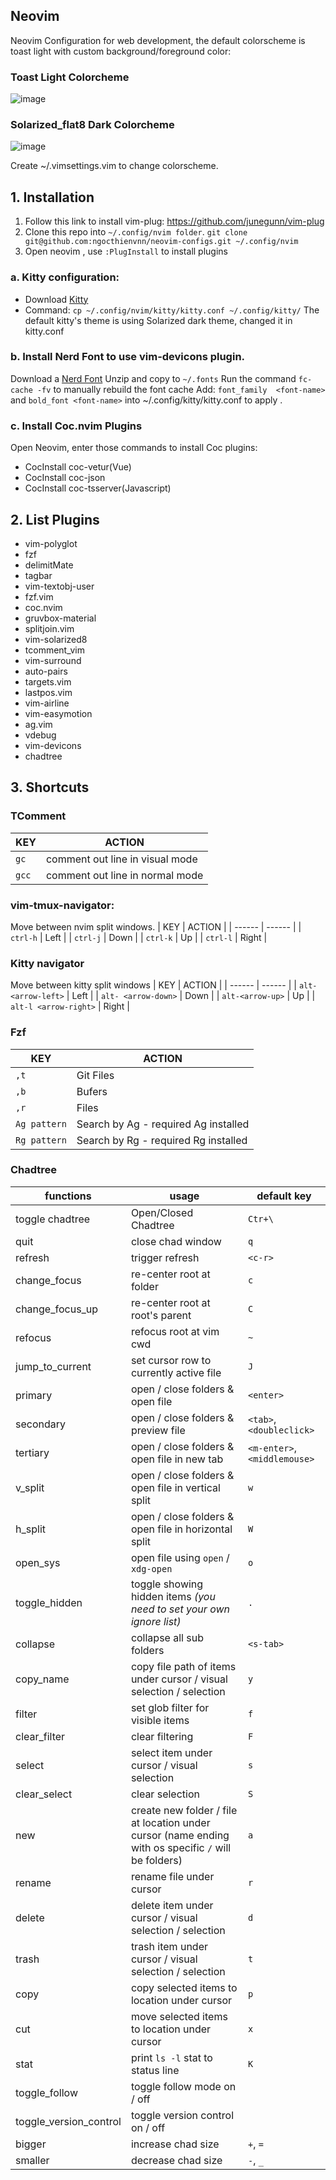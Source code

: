 ## Neovim
Neovim Configuration for web development, the default colorscheme is toast light with custom background/foreground color: 
### Toast Light Colorcheme
![image](https://user-images.githubusercontent.com/14000527/100315021-824eff00-2fea-11eb-84ef-f912e1b8f3d5.png)

### Solarized_flat8 Dark Colorcheme
![image](https://user-images.githubusercontent.com/14000527/100315335-0e612680-2feb-11eb-948a-d72ec456b5ad.png)

Create  ~/.vimsettings.vim to change colorscheme.

## 1. Installation
1. Follow this link to install vim-plug: https://github.com/junegunn/vim-plug
2. Clone this repo into `~/.config/nvim folder`. `git clone git@github.com:ngocthienvnn/neovim-configs.git ~/.config/nvim`
3. Open neovim , use `:PlugInstall` to install plugins
### a. Kitty configuration:
- Download [Kitty](https://sw.kovidgoyal.net/kitty/index.html)
- Command: `cp ~/.config/nvim/kitty/kitty.conf ~/.config/kitty/`
The default kitty's theme is using Solarized dark theme, changed it in kitty.conf
### b. Install Nerd Font to use vim-devicons plugin.
Download a [Nerd Font](http://nerdfonts.com/)
Unzip and copy to `~/.fonts`
Run the command `fc-cache -fv` to manually rebuild the font cache
Add:  `font_family  <font-name>` and  `bold_font <font-name>` into ~/.config/kitty/kitty.conf to apply .
### c. Install Coc.nvim Plugins
Open Neovim, enter those commands to install Coc plugins:
 + CocInstall coc-vetur(Vue)
 + CocInstall coc-json
 + CocInstall coc-tsserver(Javascript)
## 2. List Plugins
+ vim-polyglot
+ fzf
+ delimitMate
+ tagbar
+ vim-textobj-user
+ fzf.vim
+ coc.nvim
+ gruvbox-material
+ splitjoin.vim
+ vim-solarized8
+ tcomment_vim
+ vim-surround
+ auto-pairs
+ targets.vim
+ lastpos.vim
+ vim-airline
+ vim-easymotion
+ ag.vim
+ vdebug
+ vim-devicons
+ chadtree

## 3. Shortcuts
### TComment
| KEY | ACTION |
| ------ | ------ |
| `gc` | comment out line in visual mode |
| `gcc` | comment out line in normal mode |
### vim-tmux-navigator:
Move between nvim split windows.
| KEY | ACTION |
| ------ | ------ |
| `ctrl-h` | Left |
| `ctrl-j` | Down |
| `ctrl-k` | Up |
| `ctrl-l` | Right |
### Kitty navigator
Move between kitty split windows 
| KEY | ACTION |
| ------ | ------ |
| `alt- <arrow-left>` | Left |
| `alt- <arrow-down>` | Down |
| `alt-<arrow-up>` | Up |
| `alt-l <arrow-right>` | Right |
### Fzf
| KEY | ACTION |
| ------ | ------ |
| `,t` | Git Files |
| `,b` | Bufers |
| `,r` | Files |
|`Ag pattern`| Search by Ag - required Ag installed  |
|`Rg pattern`| Search by Rg - required Rg installed  |
### Chadtree

| functions              | usage                                                                                                | default key                  |
| ---------------------- | ---------------------------------------------------------------------------------------------------- | ---------------------------- |
| toggle chadtree        | Open/Closed Chadtree                                                                                 | `Ctr+\`
| quit                   | close chad window                                                                                    | `q`                          |
| refresh                | trigger refresh                                                                                      | `<c-r>`                      |
| change_focus           | re-center root at folder                                                                             | `c`                          |
| change_focus_up        | re-center root at root's parent                                                                      | `C`                          |
| refocus                | refocus root at vim cwd                                                                              | `~`                          |
| jump_to_current        | set cursor row to currently active file                                                              | `J`                          |
| primary                | open / close folders & open file                                                                     | `<enter>`                    |
| secondary              | open / close folders & preview file                                                                  | `<tab>`, `<doubleclick>`     |
| tertiary               | open / close folders & open file in new tab                                                          | `<m-enter>`, `<middlemouse>` |
| v_split                | open / close folders & open file in vertical split                                                   | `w`                          |
| h_split                | open / close folders & open file in horizontal split                                                 | `W`                          |
| open_sys               | open file using `open` / `xdg-open`                                                                  | `o`                          |
| toggle_hidden          | toggle showing hidden items _(you need to set your own ignore list)_                                 | `.`                          |
| collapse               | collapse all sub folders                                                                             | `<s-tab>`                    |
| copy_name              | copy file path of items under cursor / visual selection / selection                                  | `y`                          |
| filter                 | set glob filter for visible items                                                                    | `f`                          |
| clear_filter           | clear filtering                                                                                      | `F`                          |
| select                 | select item under cursor / visual selection                                                          | `s`                          |
| clear_select           | clear selection                                                                                      | `S`                          |
| new                    | create new folder / file at location under cursor (name ending with os specific `/` will be folders) | `a`                          |
| rename                 | rename file under cursor                                                                             | `r`                          |
| delete                 | delete item under cursor / visual selection / selection                                              | `d`                          |
| trash                  | trash item under cursor / visual selection / selection                                               | `t`                          |
| copy                   | copy selected items to location under cursor                                                         | `p`                          |
| cut                    | move selected items to location under cursor                                                         | `x`                          |
| stat                   | print `ls -l` stat to status line                                                                    | `K`                          |
| toggle_follow          | toggle follow mode on / off                                                                          |                              |
| toggle_version_control | toggle version control on / off                                                                      |
| bigger                 | increase chad size                                                                                   | `+`, `=`                     |
| smaller                | decrease chad size                                                                                   | `-`, `_`                     |







